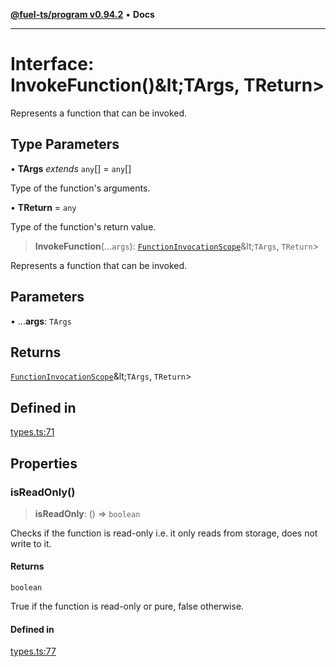 [**@fuel-ts/program v0.94.2**](../index.md) • **Docs**

***

# Interface: InvokeFunction()\&lt;TArgs, TReturn\>

Represents a function that can be invoked.

## Type Parameters

• **TArgs** *extends* `any`[] = `any`[]

Type of the function's arguments.

• **TReturn** = `any`

Type of the function's return value.

> **InvokeFunction**(...`args`): [`FunctionInvocationScope`](./FunctionInvocationScope.md)\&lt;`TArgs`, `TReturn`\>

Represents a function that can be invoked.

## Parameters

• ...**args**: `TArgs`

## Returns

[`FunctionInvocationScope`](./FunctionInvocationScope.md)\&lt;`TArgs`, `TReturn`\>

## Defined in

[types.ts:71](https://github.com/FuelLabs/fuels-ts/blob/60e570b347e0262535adb24c6b13f5d26907fabb/packages/program/src/types.ts#L71)

## Properties

### isReadOnly()

> **isReadOnly**: () => `boolean`

Checks if the function is read-only i.e. it only reads from storage, does not write to it.

#### Returns

`boolean`

True if the function is read-only or pure, false otherwise.

#### Defined in

[types.ts:77](https://github.com/FuelLabs/fuels-ts/blob/60e570b347e0262535adb24c6b13f5d26907fabb/packages/program/src/types.ts#L77)
